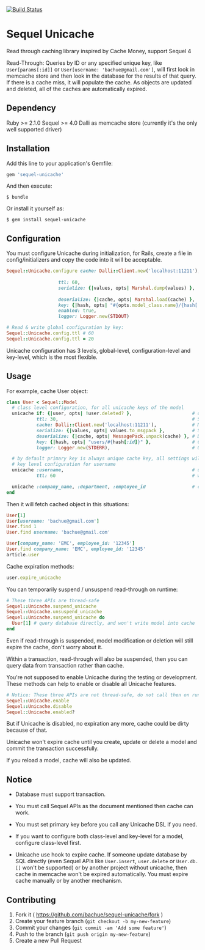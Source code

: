 [![Build Status](https://travis-ci.org/bachue/sequel-unicache.svg)](https://travis-ci.org/bachue/sequel-unicache)

# Sequel Unicache

Read through caching library inspired by Cache Money, support Sequel 4

Read-Through: Queries by ID or any specified unique key, like `User[params[:id]]` or `User[username: 'bachue@gmail.com']`, will first look in memcache store and then look in the database for the results of that query. If there is a cache miss, it will populate the cache. As objects are updated and deleted, all of the caches are automatically expired.

## Dependency

Ruby >= 2.1.0
Sequel >= 4.0
Dalli as memcache store (currently it's the only well supported driver)

## Installation

Add this line to your application's Gemfile:

```ruby
gem 'sequel-unicache'
```

And then execute:

    $ bundle

Or install it yourself as:

    $ gem install sequel-unicache

## Configuration

You must configure Unicache during initialization, for Rails, create a file in config/initializers and copy the code into it will be acceptable.

```ruby
Sequel::Unicache.configure cache: Dalli::Client.new('localhost:11211'),       # Required, object to manipulate memcache,
                                                                              # only Dalli is well supported for now
                   ttl: 60,                                                   # Expiration time, by default it's 0, means won't expire
                   serialize: {|values, opts| Marshal.dump(values) },         # Serialization method,
                                                                              # by default it's Marshal (fast, Ruby native-supported, non-portable)
                   deserialize: {|cache, opts| Marshal.load(cache) },         # Deserialization method
                   key: {|hash, opts| "#{opts.model_class.name}/{hash[:id]}" },    # Cache key generation method
                   enabled: true,                                             # Enabled on all Sequel::Model subclasses by default
                   logger: Logger.new(STDOUT)                                 # Logger, needed when debug

# Read & write global configuration by key:
Sequel::Unicache.config.ttl # 60
Sequel::Unicache.config.ttl = 20
```

Unicache configuration has 3 levels, global-level, configuration-level and key-level, which is the most flexible.

## Usage

For example, cache User object:

```ruby
class User < Sequel::Model
  # class level configuration, for all unicache keys of the model
  unicache if: {|user, opts| !user.deleted? },                      # don't cache it if model is deleted
           ttl: 30,                                                 # Specify the cache expiration time (unit: second), will overwrite the default configuration
           cache: Dalli::Client.new('localhost:11211'),             # Memcache store, will overwrite the default configuration
           serialize: {|values, opts| values.to_msgpack },          # Serialization method, will overwrite the global configuration
           deserialize: {|cache, opts| MessagePack.unpack(cache) }, # Deserialization method, will overwrite the global configuration
           key: {|hash, opts| "users/#{hash[:id]}" },               # Cache key generation method, will overwrite the global configuration
           logger: Logger.new(STDERR),                              # Object for log, will overwrite the global configuration

  # by default primary key is always unique cache key, all settings will just follow global configuration and class configuration
  # key level configuration for username
  unicache :username,                                               # username will also be an unique key (username should has unique index in database, and never be null)
           ttl: 60                                                  # will override the global and class configuration

  unicache :company_name, :department, :employee_id                 # company_name, department, employee_id have complexed unique index
end
```

Then it will fetch cached object in this situations:

```ruby
User[1]
User[username: 'bachue@gmail.com']
User.find 1
User.find username: 'bachue@gmail.com'

User[company_name: 'EMC', employee_id: '12345']
User.find company_name: 'EMC', employee_id: '12345'
article.user
```

Cache expiration methods:

```ruby
user.expire_unicache
```

You can temporarily suspend / unsuspend read-through on runtime:

```ruby
# These three APIs are thread-safe
Sequel::Unicache.suspend_unicache
Sequel::Unicache.unsuspend_unicache
Sequel::Unicache.suspend_unicache do
  User[1] # query database directly, and won't write model into cache
end
```

Even if read-through is suspended, model modification or deletion will still expire the cache, don't worry about it.

Within a transaction, read-through will also be suspended, then you can query data from transaction rather than cache.

You're not supposed to enable Unicache during the testing or development. These methods can help to enable or disable all Unicache features.

```ruby
# Notice: These three APIs are not thread-safe, do not call then on runtime!
Sequel::Unicache.enable
Sequel::Unicache.disable
Sequel::Unicache.enabled?
```

But if Unicache is disabled, no expiration any more, cache could be dirty because of that.

Unicache won't expire cache until you create, update or delete a model and commit the transaction successfully.

If you reload a model, cache will also be updated.

## Notice

* Database must support transaction.

* You must call Sequel APIs as the document mentioned then cache can work.

* You must set primary key before you call any Unicache DSL if you need.

* If you want to configure both class-level and key-level for a model, configure class-level first.

* Unicache use hook to expire cache.
  If someone update database by SQL directly (even Sequel APIs like `User.insert`, `user.delete` or `User.db.[]` won't be supported) or by another project without unicache, then cache in memcache won't be expired automatically.
  You must expire cache manually or by another mechanism.

## Contributing

1. Fork it ( https://github.com/bachue/sequel-unicache/fork )
2. Create your feature branch (`git checkout -b my-new-feature`)
3. Commit your changes (`git commit -am 'Add some feature'`)
4. Push to the branch (`git push origin my-new-feature`)
5. Create a new Pull Request
